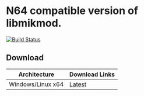 # N64 compatible version of libmikmod.

[![Build Status](https://dev.azure.com/n64-tools/N64-Tools/_apis/build/status/N64-tools.libmikmod?branchName=n64)](https://dev.azure.com/n64-tools/N64-Tools/_build/latest?definitionId=3&branchName=n64)

## Download
Architecture | Download Links
--- | --- 
Windows/Linux x64 | [Latest](https://n64tools.blob.core.windows.net/binaries/N64-tools/libs/n64/latest/libmikmod.zip)
